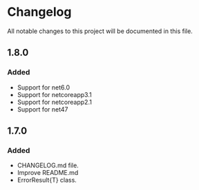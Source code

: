 # Changelog

All notable changes to this project will be documented in this file.

## 1.8.0

### Added

- Support for net6.0
- Support for netcoreapp3.1
- Support for netcoreapp2.1
- Support for net47


## 1.7.0

### Added

- CHANGELOG.md file.
- Improve README.md
- ErrorResult{T} class.

